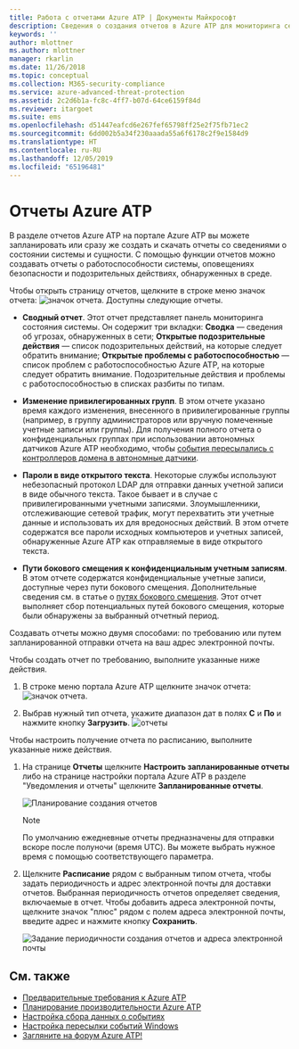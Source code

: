 ```yaml
---
title: Работа с отчетами Azure ATP | Документы Майкрософт
description: Сведения о создания отчетов в Azure ATP для мониторинга сети.
keywords: ''
author: mlottner
ms.author: mlottner
manager: rkarlin
ms.date: 11/26/2018
ms.topic: conceptual
ms.collection: M365-security-compliance
ms.service: azure-advanced-threat-protection
ms.assetid: 2c2d6b1a-fc8c-4ff7-b07d-64ce6159f84d
ms.reviewer: itargoet
ms.suite: ems
ms.openlocfilehash: d51447eafcd6e267fef65798ff25e2f75fb71ec2
ms.sourcegitcommit: 6dd002b5a34f230aaada55a6f6178c2f9e1584d9
ms.translationtype: HT
ms.contentlocale: ru-RU
ms.lasthandoff: 12/05/2019
ms.locfileid: "65196481"
---
```

# <a name="azure-atp-reports"></a>Отчеты Azure ATP

В разделе отчетов Azure ATP на портале Azure ATP вы можете запланировать или сразу же создать и скачать отчеты со сведениями о состоянии системы и сущности. С помощью функции отчетов можно создавать отчеты о работоспособности системы, оповещениях безопасности и подозрительных действиях, обнаруженных в среде.


Чтобы открыть страницу отчетов, щелкните в строке меню значок отчета: ![значок отчета](./media/atp-report-icon.png).
Доступны следующие отчеты. 

- **Сводный отчет**. Этот отчет представляет панель мониторинга состояния системы. Он содержит три вкладки: **Сводка** — сведения об угрозах, обнаруженных в сети; **Открытые подозрительные действия** — список подозрительных действий, на которые следует обратить внимание; **Открытые проблемы с работоспособностью** — список проблем с работоспособностью Azure ATP, на которые следует обратить внимание. Подозрительные действия и проблемы с работоспособностью в списках разбиты по типам. 

- **Изменение привилегированных групп**. В этом отчете указано время каждого изменения, внесенного в привилегированные группы (например, в группу администраторов или вручную помеченные учетные записи или группы). Для получения полного отчета о конфиденциальных группах при использовании автономных датчиков Azure ATP необходимо, чтобы [события пересылались с контроллеров домена в автономные датчики](configure-event-forwarding.md). 

- **Пароли в виде открытого текста**. Некоторые службы используют небезопасный протокол LDAP для отправки данных учетной записи в виде обычного текста. Такое бывает и в случае с привилегированными учетными записями. Злоумышленники, отслеживающие сетевой трафик, могут перехватить эти учетные данные и использовать их для вредоносных действий. В этом отчете содержатся все пароли исходных компьютеров и учетных записей, обнаруженные Azure ATP как отправляемые в виде открытого текста. 

- **Пути бокового смещения к конфиденциальным учетным записям**. В этом отчете содержатся конфиденциальные учетные записи, доступные через пути бокового смещения. Дополнительные сведения см. в статье о [путях бокового смещения](use-case-lateral-movement-path.md). Этот отчет выполняет сбор потенциальных путей бокового смещения, которые были обнаружены за выбранный отчетный период. 

Создавать отчеты можно двумя способами: по требованию или путем запланированной отправки отчета на ваш адрес электронной почты.

Чтобы создать отчет по требованию, выполните указанные ниже действия.

1. В строке меню портала Azure ATP щелкните значок отчета: ![значок отчета](./media/atp-report-icon.png).

2. Выбрав нужный тип отчета, укажите диапазон дат в полях **С** и **По** и нажмите кнопку **Загрузить**. 
 ![отчеты](./media/reports.png)

Чтобы настроить получение отчета по расписанию, выполните указанные ниже действия.
 
1. На странице **Отчеты** щелкните **Настроить запланированные отчеты** либо на странице настройки портала Azure ATP в разделе "Уведомления и отчеты" щелкните **Запланированные отчеты**.

   ![Планирование создания отчетов](./media/atp-sched-reports.png)
 
   > [!NOTE]
   > По умолчанию ежедневные отчеты предназначены для отправки вскоре после полуночи (время UTC). Вы можете выбрать нужное время с помощью соответствующего параметра. 

2. Щелкните **Расписание** рядом с выбранным типом отчета, чтобы задать периодичность и адрес электронной почты для доставки отчетов. Выбранная периодичность отчетов определяет сведения, включаемые в отчет. Чтобы добавить адреса электронной почты, щелкните значок "плюс" рядом с полем адреса электронной почты, введите адрес и нажмите кнопку **Сохранить**.

   ![Задание периодичности создания отчетов и адреса электронной почты](./media/sched-report1.png)


## <a name="see-also"></a>См. также
- [Предварительные требования к Azure ATP](atp-prerequisites.md)
- [Планирование производительности Azure ATP](atp-capacity-planning.md)
- [Настройка сбора данных о событиях](configure-event-collection.md)
- [Настройка пересылки событий Windows](configure-event-forwarding.md)
- [Загляните на форум Azure ATP!](https://aka.ms/azureatpcommunity)
